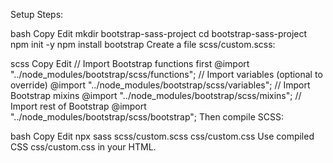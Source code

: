 Setup Steps:

bash
Copy
Edit
mkdir bootstrap-sass-project
cd bootstrap-sass-project
npm init -y
npm install bootstrap
Create a file scss/custom.scss:

scss
Copy
Edit
// Import Bootstrap functions first
@import "../node_modules/bootstrap/scss/functions";
// Import variables (optional to override)
@import "../node_modules/bootstrap/scss/variables";
// Import Bootstrap mixins
@import "../node_modules/bootstrap/scss/mixins";
// Import rest of Bootstrap
@import "../node_modules/bootstrap/scss/bootstrap";
Then compile SCSS:

bash
Copy
Edit
npx sass scss/custom.scss css/custom.css
Use compiled CSS css/custom.css in your HTML.
